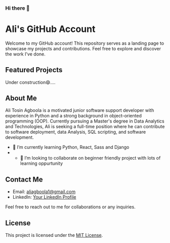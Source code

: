 ### Hi there 👋

<!--
**sage-ali/sage-ali** is a ✨ _special_ ✨ repository because its `README.md` (this file) appears on your GitHub profile.

Here are some ideas to get you started:

- 🔭 I’m currently working on ...
- 🌱 I’m currently learning ...
- 👯 I’m looking to collaborate on ...
- 🤔 I’m looking for help with ...
- 💬 Ask me about ...
- 📫 How to reach me: ...
- 😄 Pronouns: ...
- ⚡ Fun fact: ...
-->
# Ali's GitHub Account

Welcome to my GitHub account! This repository serves as a landing page to showcase my projects and contributions. Feel free to explore and discover the work I've done.

## Featured Projects

Under construction😄....

<!--
### Project 1

Description: Provide a brief description of one of your featured projects. Highlight its key features and technologies used.

![Project 1](path/to/project1-screenshot.png)

Repository: [Link to Project 1](https://github.com/yourusername/project1)

### Project 2

Description: Provide a brief description of another featured project. Highlight its key features and technologies used.

![Project 2](path/to/project2-screenshot.png)

Repository: [Link to Project 2](https://github.com/yourusername/project2)

-->

## About Me

Ali Tosin Agboola is a motivated junior software support developer with experience in Python and a strong background in object-oriented programming (OOP). 
Currently pursuing a Master's degree in Data Analytics and Technologies, Ali is seeking a full-time position where he can contribute to software deployment, 
data Analysis, SQL scripting, and software development.

- 🌱 I’m currently learning Python, React, Sass and Django
- - 👯 I’m looking to collaborate on beginner friendly project with lots of learning oppurtunity

## Contact Me

- Email: aliagboola1@gmail.com
- LinkedIn: [Your LinkedIn Profile](https://www.linkedin.com/in/ali-agboola/)
<!--- Portfolio: [Your Portfolio Website](https://www.yourportfolio.com/)-->

Feel free to reach out to me for collaborations or any inquiries.

## License

This project is licensed under the [MIT License](https://opensource.org/licenses/MIT).
